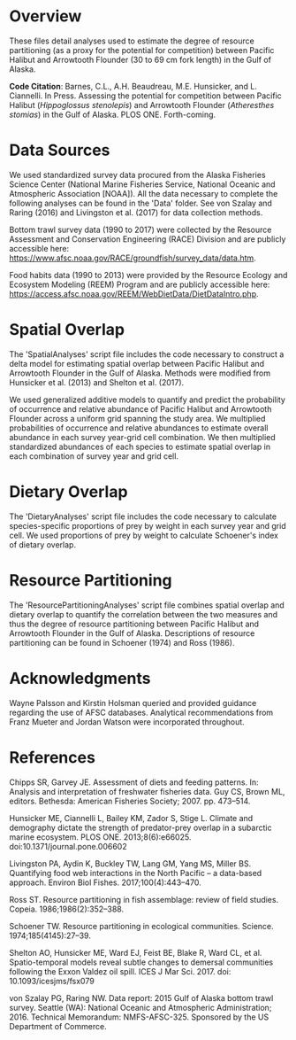 # Overview
These files detail analyses used to estimate the degree of resource partitioning (as a proxy for the potential for competition) between Pacific Halibut and Arrowtooth Flounder (30 to 69 cm fork length) in the Gulf of Alaska. 

<b>Code Citation</b>: Barnes, C.L., A.H. Beaudreau, M.E. Hunsicker, and L. Ciannelli. In Press. Assessing the potential for competition between Pacific Halibut (<i>Hippoglossus stenolepis</i>) and Arrowtooth Flounder (<i>Atheresthes stomias</i>) in the Gulf of Alaska. PLOS ONE. Forth-coming.

# Data Sources
We used standardized survey data procured from the Alaska Fisheries Science Center (National Marine Fisheries Service, National Oceanic and Atmospheric Association [NOAA]). All the data necessary to complete the following analyses can be found in the 'Data' folder. See von Szalay and Raring (2016) and Livingston et al. (2017) for data collection methods.

Bottom trawl survey data (1990 to 2017) were collected by the Resource Assessment and Conservation Engineering (RACE) Division and are publicly accessible here: https://www.afsc.noaa.gov/RACE/groundfish/survey_data/data.htm.

Food habits data (1990 to 2013) were provided by the Resource Ecology and Ecosystem Modeling (REEM) Program and are publicly accessible here: https://access.afsc.noaa.gov/REEM/WebDietData/DietDataIntro.php. 

# Spatial Overlap
The 'SpatialAnalyses' script file includes the code necessary to construct a delta model for estimating spatial overlap between Pacific Halibut and Arrowtooth Flounder in the Gulf of Alaska. Methods were modified from Hunsicker et al. (2013) and Shelton et al. (2017).

We used generalized additive models to quantify and predict the probability of occurrence and relative abundance of Pacific Halibut and Arrowtooth Flounder across a uniform grid spanning the study area. We multiplied probabilities of occurrence and relative abundances to estimate overall abundance in each survey year-grid cell combination. We then multiplied standardized abundances of each species to estimate spatial overlap in each combination of survey year and grid cell. 

# Dietary Overlap
The 'DietaryAnalyses' script file includes the code necessary to calculate species-specific proportions of prey by weight in each survey year and grid cell. We used proportions of prey by weight to calculate Schoener's index of dietary overlap.

# Resource Partitioning
The 'ResourcePartitioningAnalyses' script file combines spatial overlap and dietary overlap to quantify the correlation between the two measures and thus the degree of resource partitioning between Pacific Halibut and Arrowtooth Flounder in the Gulf of Alaska. Descriptions of resource partitioning can be found in Schoener (1974) and Ross (1986).

# Acknowledgments
Wayne Palsson and Kirstin Holsman queried and provided guidance regarding the use of AFSC databases. Analytical recommendations from Franz Mueter and Jordan Watson were incorporated throughout.

# References
Chipps SR, Garvey JE. Assessment of diets and feeding patterns. In: Analysis and interpretation of freshwater fisheries data. Guy CS, Brown ML, editors. Bethesda: American Fisheries Society; 2007. pp. 473–514. <br>

Hunsicker ME, Ciannelli L, Bailey KM, Zador S, Stige L. Climate and demography dictate the strength of predator-prey overlap in a subarctic marine ecosystem. PLOS ONE. 2013;8(6):e66025. doi:10.1371/journal.pone.006602 <br>

Livingston PA, Aydin K, Buckley TW, Lang GM, Yang MS, Miller BS. Quantifying food web interactions in the North Pacific – a data-based approach. Environ Biol Fishes. 2017;100(4):443–470. <br>

Ross ST. Resource partitioning in fish assemblage: review of field studies. Copeia. 1986;1986(2):352–388.<br>

Schoener TW. Resource partitioning in ecological communities. Science. 1974;185(4145):27–39.<br>

Shelton AO, Hunsicker ME, Ward EJ, Feist BE, Blake R, Ward CL, et al. Spatio-temporal models reveal subtle changes to demersal communities following the Exxon Valdez oil spill. ICES J Mar Sci. 2017. doi: 10.1093/icesjms/fsx079 <br>

von Szalay PG, Raring NW. Data report: 2015 Gulf of Alaska bottom trawl survey. Seattle (WA): National Oceanic and Atmospheric Administration; 2016. Technical Memorandum: NMFS-AFSC-325. Sponsored by the US Department of Commerce.
